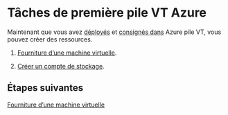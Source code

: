 <properties
    pageTitle="Des tâches clés POC de pile Azure | Microsoft Azure"
    description="Apprenez à créer un plan de proposer et s’abonner à cette offre et utiliser les services fournis pour créer un ordinateur virtuel."
    services="azure-stack"
    documentationCenter=""
    authors="ErikjeMS"
    manager="byronr"
    editor=""/>

<tags
    ms.service="azure-stack"
    ms.workload="na"
    ms.tgt_pltfrm="na"
    ms.devlang="na"
    ms.topic="get-started-article"
    ms.date="09/26/2016"
    ms.author="erikje"/>

# <a name="azure-stack-poc-first-tasks"></a>Tâches de première pile VT Azure

Maintenant que vous avez [déployés](azure-stack-deploy.md) et [consignés dans](azure-stack-connect-azure-stack.md) Azure pile VT, vous pouvez créer des ressources.

1.  [Fourniture d’une machine virtuelle](azure-stack-provision-vm.md).

2.  [Créer un compte de stockage](azure-stack-provision-storage-account.md).

## <a name="next-steps"></a>Étapes suivantes

[Fourniture d’une machine virtuelle](azure-stack-subscribe-plan-provision-vm.md)
